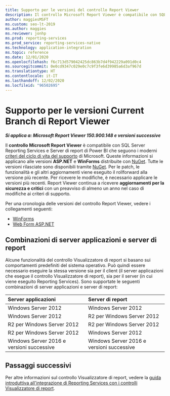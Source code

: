 ```yaml
---
title: Supporto per le versioni del controllo Report Viewer
description: Il controllo Microsoft Report Viewer è compatibile con SQL Server Reporting Services e Server di report di Power BI che seguono i moderni criteri del ciclo di vita del supporto.
author: maggiesMSFT
ms.custom: seo-lt-2019
ms.author: maggies
ms.reviewer: jonhp
ms.prod: reporting-services
ms.prod_service: reporting-services-native
ms.technology: application-integration
ms.topic: reference
ms.date: 12/01/2020
ms.openlocfilehash: f6c713d579042425dc863b7d4f942229a091d0c4
ms.sourcegitcommit: 0e0cd9347c029e0c7c9f3fe6d39985a6d3af967d
ms.translationtype: HT
ms.contentlocale: it-IT
ms.lasthandoff: 12/02/2020
ms.locfileid: "96502695"
---
```

# <a name="support-for-report-viewer-current-branch-versions"></a>Supporto per le versioni Current Branch di Report Viewer

**_Si applica a: Microsoft Report Viewer 150.900.148 e versioni successive_**

Il **controllo Microsoft Report Viewer** è compatibile con SQL Server Reporting Services e Server di report di Power BI che seguono i moderni [criteri del ciclo di vita del supporto](https://support.microsoft.com/hub/4095338/microsoft-lifecycle-policy) di Microsoft. Queste informazioni si applicano alle versioni **ASP.NET** e **WinForms** distribuite con [NuGet](https://www.nuget.org/). Tutte le versioni rilasciate sono disponibili tramite [NuGet](https://www.nuget.org/). Per le patch, le funzionalità e gli altri aggiornamenti viene eseguito il rollforward alla versione più recente. Per ricevere le modifiche, è necessario applicare le versioni più recenti. Report Viewer continua a ricevere **aggiornamenti per la sicurezza e critici** con un preavviso di almeno un anno nel caso di modifiche ai criteri di supporto.

Per una cronologia delle versioni del controllo Report Viewer, vedere i collegamenti seguenti:

- [WinForms](https://www.nuget.org/packages/Microsoft.ReportingServices.ReportViewerControl.Winforms/)
- [Web Form ASP.NET](https://www.nuget.org/packages/Microsoft.ReportingServices.ReportViewerControl.WebForms/)

## <a name="application-server-and-report-server-combinations"></a>Combinazioni di server applicazioni e server di report

Alcune funzionalità del controllo Visualizzatore di report si basano sui comportamenti predefiniti del sistema operativo. Può quindi essere necessario eseguire la stessa versione sia per il client (il server applicazioni che esegue il controllo Visualizzatore di report), sia per il server (in cui viene eseguito Reporting Services). Sono supportate le seguenti combinazioni di server applicazioni e server di report:

| Server applicazioni | Server di report |
| :----------------- | :------ |
| Windows Server 2012 | Windows Server 2012 |
| Windows Server 2012 | R2 per Windows Server 2012 |
| R2 per Windows Server 2012 | R2 per Windows Server 2012 |
| R2 per Windows Server 2012 | Windows Server 2012 |
| Windows Server 2016 e versioni successive | Windows Server 2016 e versioni successive |

## <a name="next-steps"></a>Passaggi successivi

Per altre informazioni sul controllo Visualizzatore di report, vedere la [guida introduttiva all'integrazione di Reporting Services con i controlli Visualizzatore di report](integrating-reporting-services-using-reportviewer-controls-get-started.md).
